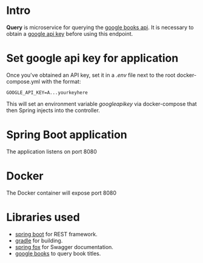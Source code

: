 # Intro

**Query** is microservice for querying the [google books api](https://developers.google.com/books/docs/v1/getting_started). It is necessary to obtain a [google api key](https://support.google.com/cloud/answer/6158862) before using this endpoint.

# Set google api key for application
Once you've obtained an API key, set it in a *.env* file next to the root docker-compose.yml with the format:
```
GOOGLE_API_KEY=A...yourkeyhere
```
This will set an environment variable *googleapikey* via docker-compose that then Spring injects into the controller.

# Spring Boot application
The application listens on port 8080

# Docker 
The Docker container will expose port 8080 

# Libraries used

* [spring boot](https://projects.spring.io/spring-boot/) for REST framework.
* [gradle](https://gradle.org) for building.
* [spring fox](https://springfox.github.io/springfox/docs/current/) for Swagger documentation.
* [google books](https://developers.google.com/books/docs/v1/getting_started) to query book titles.
